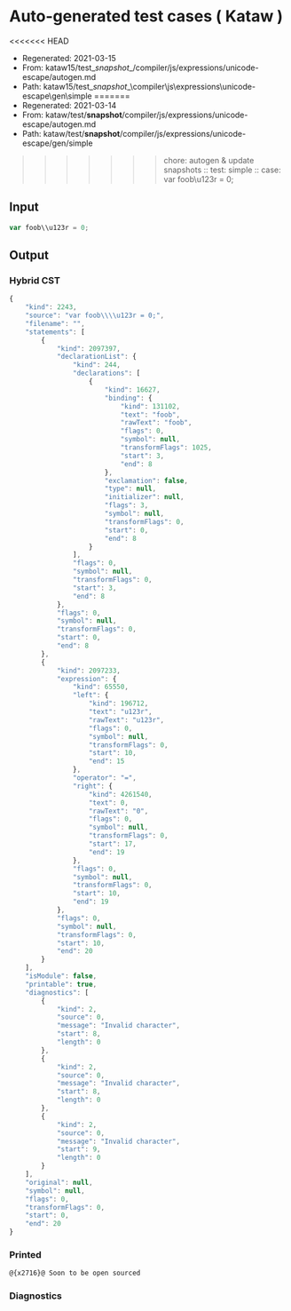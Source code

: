 # Auto-generated test cases ( Kataw )
<<<<<<< HEAD
- Regenerated: 2021-03-15
- From: kataw15/test\__snapshot__/compiler/js/expressions/unicode-escape/autogen.md
- Path: kataw15/test\__snapshot__\compiler\js\expressions\unicode-escape\gen\simple
=======
- Regenerated: 2021-03-14
- From: kataw/test/__snapshot__/compiler/js/expressions/unicode-escape/autogen.md
- Path: kataw/test/__snapshot__/compiler/js/expressions/unicode-escape/gen/simple
>>>>>>> chore: autogen & update snapshots
> :: test: simple
> :: case: var foob\\u123r = 0;
## Input

`````js
var foob\\u123r = 0;
`````

## Output

### Hybrid CST

```javascript
{
    "kind": 2243,
    "source": "var foob\\\\u123r = 0;",
    "filename": "",
    "statements": [
        {
            "kind": 2097397,
            "declarationList": {
                "kind": 244,
                "declarations": [
                    {
                        "kind": 16627,
                        "binding": {
                            "kind": 131102,
                            "text": "foob",
                            "rawText": "foob",
                            "flags": 0,
                            "symbol": null,
                            "transformFlags": 1025,
                            "start": 3,
                            "end": 8
                        },
                        "exclamation": false,
                        "type": null,
                        "initializer": null,
                        "flags": 3,
                        "symbol": null,
                        "transformFlags": 0,
                        "start": 0,
                        "end": 8
                    }
                ],
                "flags": 0,
                "symbol": null,
                "transformFlags": 0,
                "start": 3,
                "end": 8
            },
            "flags": 0,
            "symbol": null,
            "transformFlags": 0,
            "start": 0,
            "end": 8
        },
        {
            "kind": 2097233,
            "expression": {
                "kind": 65550,
                "left": {
                    "kind": 196712,
                    "text": "u123r",
                    "rawText": "u123r",
                    "flags": 0,
                    "symbol": null,
                    "transformFlags": 0,
                    "start": 10,
                    "end": 15
                },
                "operator": "=",
                "right": {
                    "kind": 4261540,
                    "text": 0,
                    "rawText": "0",
                    "flags": 0,
                    "symbol": null,
                    "transformFlags": 0,
                    "start": 17,
                    "end": 19
                },
                "flags": 0,
                "symbol": null,
                "transformFlags": 0,
                "start": 10,
                "end": 19
            },
            "flags": 0,
            "symbol": null,
            "transformFlags": 0,
            "start": 10,
            "end": 20
        }
    ],
    "isModule": false,
    "printable": true,
    "diagnostics": [
        {
            "kind": 2,
            "source": 0,
            "message": "Invalid character",
            "start": 8,
            "length": 0
        },
        {
            "kind": 2,
            "source": 0,
            "message": "Invalid character",
            "start": 8,
            "length": 0
        },
        {
            "kind": 2,
            "source": 0,
            "message": "Invalid character",
            "start": 9,
            "length": 0
        }
    ],
    "original": null,
    "symbol": null,
    "flags": 0,
    "transformFlags": 0,
    "start": 0,
    "end": 20
}
```

### Printed

```javascript
@{x2716}@ Soon to be open sourced
```

### Diagnostics

```javascript

```

